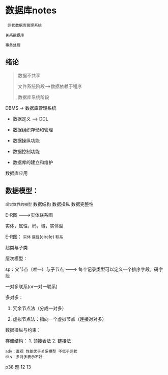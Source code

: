 # 数据库notes

` 网状数据库管理系统`

`关系数据库`

`事务处理`

## 绪论

> 数据不共享
>
> 文件系统阶段—>数据依赖于程序
>
> 数据库系统阶段

DBMS -> 数据库管理系统 

* 数据定义 —> DDL

* 数据组织存储和管理

* 数据操纵功能

* 数据控制功能

* 数据库的建立和维护

数据库应用

## 数据模型：
`现实世界的模型`
数据结构
数据操纵
数据完整性

E-R图 --->实体联系图

实体，属性，码，域，实体型

E-R图：
`实体` `属性`(circle) `联系`


超类与子类 

层次模型：

sp：父节点（唯一）与子节点 ---> 每个记录类型可以定义一个排序字段。码字段

一对多联系(or一对一联系)

多对多： 
1. 冗余节点法（分成一对多）

2. 虚拟节点法：指向一个虚拟节点（连接对对多）

数据操纵与约束：

存储结构：
	1. 领接表法
	2. 链接法

	adv：直观 性能优于关系模型 不低于网状
	dis：多对多表示不好 

p38 题 12 13  

